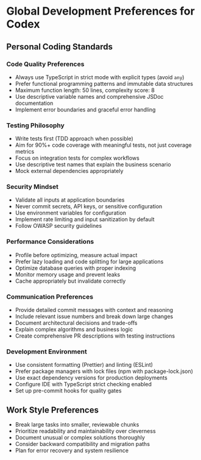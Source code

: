 # Global Development Preferences for Codex

## Personal Coding Standards

### Code Quality Preferences
- Always use TypeScript in strict mode with explicit types (avoid `any`)
- Prefer functional programming patterns and immutable data structures
- Maximum function length: 50 lines, complexity score: 8
- Use descriptive variable names and comprehensive JSDoc documentation
- Implement error boundaries and graceful error handling

### Testing Philosophy
- Write tests first (TDD approach when possible)
- Aim for 90%+ code coverage with meaningful tests, not just coverage metrics
- Focus on integration tests for complex workflows
- Use descriptive test names that explain the business scenario
- Mock external dependencies appropriately

### Security Mindset
- Validate all inputs at application boundaries
- Never commit secrets, API keys, or sensitive configuration
- Use environment variables for configuration
- Implement rate limiting and input sanitization by default
- Follow OWASP security guidelines

### Performance Considerations
- Profile before optimizing, measure actual impact
- Prefer lazy loading and code splitting for large applications
- Optimize database queries with proper indexing
- Monitor memory usage and prevent leaks
- Cache appropriately but invalidate correctly

### Communication Preferences
- Provide detailed commit messages with context and reasoning
- Include relevant issue numbers and break down large changes
- Document architectural decisions and trade-offs
- Explain complex algorithms and business logic
- Create comprehensive PR descriptions with testing instructions

### Development Environment
- Use consistent formatting (Prettier) and linting (ESLint)
- Prefer package managers with lock files (npm with package-lock.json)
- Use exact dependency versions for production deployments
- Configure IDE with TypeScript strict checking enabled
- Set up pre-commit hooks for quality gates

## Work Style Preferences
- Break large tasks into smaller, reviewable chunks
- Prioritize readability and maintainability over cleverness
- Document unusual or complex solutions thoroughly
- Consider backward compatibility and migration paths
- Plan for error recovery and system resilience
